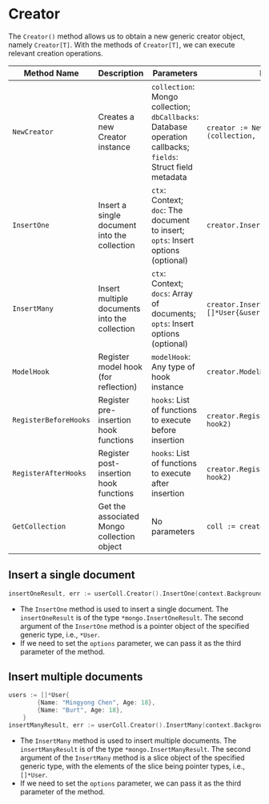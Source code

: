 # Creator

The `Creator()` method allows us to obtain a new generic creator object, namely `Creator[T]`. With the methods of `Creator[T]`, we can execute relevant creation operations.

| Method Name           | Description                                   | Parameters                                                                                                   | Example                                                     |
| --------------------- | --------------------------------------------- | ------------------------------------------------------------------------------------------------------------ | ----------------------------------------------------------- |
| `NewCreator`          | Creates a new Creator instance                | `collection`: Mongo collection; `dbCallbacks`: Database operation callbacks; `fields`: Struct field metadata | `creator := NewCreator[User](collection, callback, fields)` |
| `InsertOne`           | Insert a single document into the collection  | `ctx`: Context; `doc`: The document to insert; `opts`: Insert options (optional)                             | `creator.InsertOne(ctx, &user)`                             |
| `InsertMany`          | Insert multiple documents into the collection | `ctx`: Context; `docs`: Array of documents; `opts`: Insert options (optional)                                | `creator.InsertMany(ctx, []*User{&user1, &user2})`          |
| `ModelHook`           | Register model hook (for reflection)          | `modelHook`: Any type of hook instance                                                                       | `creator.ModelHook(MyHook{})`                               |
| `RegisterBeforeHooks` | Register pre-insertion hook functions         | `hooks`: List of functions to execute before insertion                                                       | `creator.RegisterBeforeHooks(hook1, hook2)`                 |
| `RegisterAfterHooks`  | Register post-insertion hook functions        | `hooks`: List of functions to execute after insertion                                                        | `creator.RegisterAfterHooks(hook1, hook2)`                  |
| `GetCollection`       | Get the associated Mongo collection object    | No parameters                                                                                                | `coll := creator.GetCollection()`                           |

## Insert a single document

```go
insertOneResult, err := userColl.Creator().InsertOne(context.Background(), &User{Name: "Mingyong Chen", Age: 18})
```

- The `InsertOne` method is used to insert a single document. The `insertOneResult` is of the type `*mongo.InsertOneResult`. The second argument of the `InsertOne` method is a pointer object of the specified generic type, i.e., `*User`.
- If we need to set the `options` parameter, we can pass it as the third parameter of the method.

## Insert multiple documents

```go
users := []*User{
		{Name: "Mingyong Chen", Age: 18},
		{Name: "Burt", Age: 18},
	}
insertManyResult, err := userColl.Creator().InsertMany(context.Background(), users)
```

- The `InsertMany` method is used to insert multiple documents. The `insertManyResult` is of the type `*mongo.InsertManyResult`. The second argument of the `InsertMany` method is a slice object of the specified generic type, with the elements of the slice being pointer types, i.e., `[]*User`.
- If we need to set the `options` parameter, we can pass it as the third parameter of the method.
